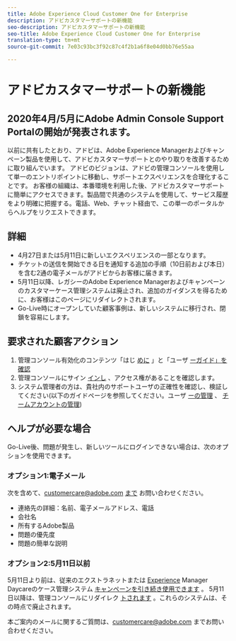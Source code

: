 ```yaml
---
title: Adobe Experience Cloud Customer One for Enterprise
description: アドビカスタマーサポートの新機能
seo-description: アドビカスタマーサポートの新機能
seo-title: Adobe Experience Cloud Customer One for Enterprise
translation-type: tm+mt
source-git-commit: 7e03c93bc3f92c87c4f2b1a6f8e04d0bb76e55aa

---
```



# アドビカスタマーサポートの新機能

## 2020年4月/5月にAdobe Admin Console Support Portalの開始が発表されます。

以前に共有したとおり、アドビは、Adobe Experience Managerおよびキャンペーン製品を使用して、アドビカスタマーサポートとのやり取りを改善するために取り組んでいます。 アドビのビジョンは、アドビの管理コンソールを使用して単一のエントリポイントに移動し、サポートエクスペリエンスを合理化することです。 お客様の組織は、本番環境を利用した後、アドビカスタマーサポートに簡単にアクセスできます。製品間で共通のシステムを使用して、サービス履歴をより明確に把握する。電話、Web、チャット経由で、この単一のポータルからヘルプをリクエストできます。

## 詳細

* 4月27日または5月11日に新しいエクスペリエンスの一部となります。
* チケットの送信を開始できる日を通知する追加の手順（10日前および本日）を含む2通の電子メールがアドビからお客様に届きます。
* 5月11日以降、レガシーのAdobe Experience Managerおよびキャンペーンのカスタマーケース管理システムは廃止され、追加のガイダンスを得るために、お客様はこのページにリダイレクトされます。
* Go-Live時にオープンしていた顧客事例は、新しいシステムに移行され、閉鎖を容易にします。

## 要求された顧客アクション

1. 管理コンソール有効化のコンテンツ「はじ [めに](https://helpx.adobe.com/enterprise/get-started.html) 」と「ユーザ [ーガイド」を確認](https://helpx.adobe.com/enterprise/managing/user-guide.html)
1. 管理コンソールにサイン [インし](https://adminconsole.adobe.com/) 、アクセス権があることを確認します。
1. システム管理者の方は、貴社内のサポートユーザの正確性を確認し、検証してください(以下のガイドページを参照してください。ユーザ [ーの管理](https://helpx.adobe.com/enterprise/using/users.html) 、 [チームアカウントの管理](https://helpx.adobe.com/enterprise/using/accounts.html))

## ヘルプが必要な場合

Go-Live後、問題が発生し、新しいツールにログインできない場合は、次のオプションを使用できます。

### オプション1:電子メール

次を含めて、customercare@adobe.com [まで](mailto:customercare@adobe.com) お問い合わせください。

* 連絡先の詳細：名前、電子メールアドレス、電話
* 会社名
* 所有するAdobe製品
* 問題の優先度
* 問題の簡単な説明

### オプション2:5月11日以前

5月11日より前は、従来のエクストラネットまたは [Experience](https://support.neolane.net/webApp/extranetLogin) Manager Daycareのケース管理システム [キャンペーンを引き続き使用できます](https://daycare.day.com/home.html) 。  5月11日以降は、管理コンソールにリダイレク [トされます](https://adminconsole.adobe.com/) 。これらのシステムは、その時点で廃止されます。


本ご案内のメールに関するご質問は、[customercare@adobe.com](mailto:customercare@adobe.com) までお問い合わせください。

